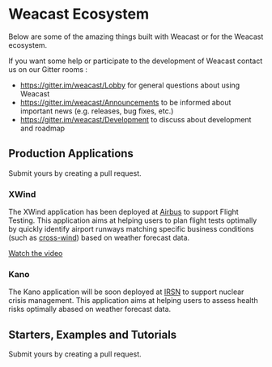 # Weacast Ecosystem

Below are some of the amazing things built with Weacast or for the Weacast ecosystem.

If you want some help or participate to the development of Weacast contact us on our Gitter rooms :
* https://gitter.im/weacast/Lobby for general questions about using Weacast
* https://gitter.im/weacast/Announcements to be informed about important news (e.g. releases, bug fixes, etc.)
* https://gitter.im/weacast/Development to discuss about development and roadmap

## Production Applications

Submit yours by creating a pull request.

### XWind

The XWind application has been deployed at [Airbus](http://www.airbus.com/) to support Flight Testing. This application aims at helping users to plan flight tests optimally by quickly identify airport runways matching specific business conditions (such as [cross-wind](https://oppositelock.kinja.com/watch-the-airbus-a350xwb-demonstrate-extreme-crosswind-1601924648)) based on weather forecast data.

[Watch the video](https://drive.google.com/open?id=16_vEOtqmVVl-vE2bW9qYOLsF6Tar3t_S)

### Kano

The Kano application will be soon deployed at [IRSN](https://www.irsn.fr/EN/Pages/home.aspx) to support nuclear crisis management. This application aims at helping users to assess health risks optimally abased on weather forecast data.

## Starters, Examples and Tutorials

Submit yours by creating a pull request.
